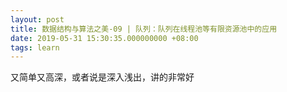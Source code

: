 ```yaml
---
layout: post
title: 数据结构与算法之美-09 | 队列：队列在线程池等有限资源池中的应用
date: 2019-05-31 15:30:35.000000000 +08:00
tags: learn
---
```


又简单又高深，或者说是深入浅出，讲的非常好